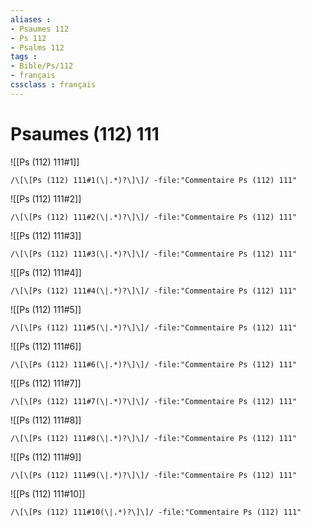```yaml
---
aliases : 
- Psaumes 112
- Ps 112
- Psalms 112
tags : 
- Bible/Ps/112
- français
cssclass : français
---
```


# Psaumes (112) 111

![[Ps (112) 111#1]]

```query
/\[\[Ps (112) 111#1(\|.*)?\]\]/ -file:"Commentaire Ps (112) 111"
```

![[Ps (112) 111#2]]

```query
/\[\[Ps (112) 111#2(\|.*)?\]\]/ -file:"Commentaire Ps (112) 111"
```

![[Ps (112) 111#3]]

```query
/\[\[Ps (112) 111#3(\|.*)?\]\]/ -file:"Commentaire Ps (112) 111"
```

![[Ps (112) 111#4]]

```query
/\[\[Ps (112) 111#4(\|.*)?\]\]/ -file:"Commentaire Ps (112) 111"
```

![[Ps (112) 111#5]]

```query
/\[\[Ps (112) 111#5(\|.*)?\]\]/ -file:"Commentaire Ps (112) 111"
```

![[Ps (112) 111#6]]

```query
/\[\[Ps (112) 111#6(\|.*)?\]\]/ -file:"Commentaire Ps (112) 111"
```

![[Ps (112) 111#7]]

```query
/\[\[Ps (112) 111#7(\|.*)?\]\]/ -file:"Commentaire Ps (112) 111"
```

![[Ps (112) 111#8]]

```query
/\[\[Ps (112) 111#8(\|.*)?\]\]/ -file:"Commentaire Ps (112) 111"
```

![[Ps (112) 111#9]]

```query
/\[\[Ps (112) 111#9(\|.*)?\]\]/ -file:"Commentaire Ps (112) 111"
```

![[Ps (112) 111#10]]

```query
/\[\[Ps (112) 111#10(\|.*)?\]\]/ -file:"Commentaire Ps (112) 111"
```

